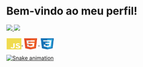 # Bem-vindo ao meu perfil!
<div>
   <a href="https://github.com/MeineGabriel">
   <img height="180em" src="https://github-readme-stats.vercel.app/api?username=MeineGabriel&show_icons=true&theme=tokyonight&include_all_commits=true&count_private=true"/>
   <img height="180em" src="https://github-readme-stats.vercel.app/api/top-langs/?username=\MeineGabriel&layout=compact&langs_count=6&theme=tokyonight"/>

</div>
<div style="display: inline_block"><br>
  <img align="center" alt="Js" height="30" width="40" src="https://raw.githubusercontent.com/devicons/devicon/master/icons/javascript/javascript-plain.svg">
  <img align="center" alt="HTML" height="30" width="40" src="https://raw.githubusercontent.com/devicons/devicon/master/icons/html5/html5-original.svg">
  <img align="center" alt="CSS" height="30" width="40" src="https://raw.githubusercontent.com/devicons/devicon/master/icons/css3/css3-original.svg">
</div>
 

 

 
  ![Snake animation](https://github.com/devemdobro/devemdobro/blob/output/github-contribution-grid-snake.svg)

</div>

